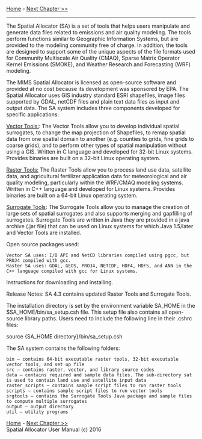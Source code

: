 [Home](README.md) - [Next Chapter >>](SA_ch02_install.md)
***

The Spatial Allocator (SA) is a set of tools that helps users manipulate and generate data files related to emissions and air quality modeling. The tools perform functions similar to Geographic Information Systems, but are provided to the modeling community free of charge. In addition, the tools are designed to support some of the unique aspects of the file formats used for Community Multiscale Air Quality (CMAQ), Sparse Matrix Operator Kernel Emissions (SMOKE), and Weather Research and Forecasting (WRF) modeling.

The MIMS Spatial Allocator is licensed as open-source software and provided at no cost because its development was sponsored by EPA. The Spatial Allocator uses GIS industry standard ESRI shapefiles, image files supported by GDAL, netCDF files and plain text data files as input and output data. The SA system includes three components developed for specific applications:


[Vector Tools:](SA_ch03_vector.md): The Vector Tools allow you to develop individual spatial surrogates, to change the map projection of Shapefiles, to remap spatial data from one spatial domain to another (e.g. counties to grids, fine grids to coarse grids), and to perform other types of spatial manipulation without using a GIS. Written in C language and developed for 32-bit Linux systems. Provides binaries are built on a 32-bit Linux operating system.

[Raster Tools:](SA_ch04_raster.md) The Raster Tools allow you to process land use data, satellite data, and agricultural fertilizer application data for meteorological and air quality modeling, particularly within the WRF/CMAQ modeling systems. Written in C++ language and developed for Linux systems.  Provides binaries are built on a 64-bit Linux operating system.

[Surrogate Tools](SA_ch05_surrogate.md): The Surrogate Tools allow you to manage the creation of large sets of spatial surrogates and also supports merging and gapfilling of surrogates. Surrogate Tools are written in Java they are provided in a java archive (.jar file) that can be used on Linux systems for which Java 1.5/later and Vector Tools are installed.

Open source packages used:

    Vector SA uses: I/O API and NetCD libraries compiled using pgcc, but PROJ4 compiled with gcc.
    Raster SA uses: GDAL, GEOS, PROJ4, NETCDF, HDF4, HDF5, and ANN in the C++ language compiled with gcc for Linux systems.

Instructions for downloading and installing.

Release Notes: SA 4.3 contains updated Raster Tools and Surrogate Tools.

The installation directory is set by the environment variable SA_HOME in the $SA_HOME/bin/sa_setup.csh file. This setup file also contains all open-source library paths. Users need to include the following line in their .cshrc files:

source {SA_HOME directory}/bin/sa_setup.csh

The SA system contains the following folders:

    bin – contains 64-bit executable raster tools, 32-bit executable vector tools, and set up file
    src – contains raster, vector, and library source codes
    data – contains required and sample data files. The sub-directory sat is used to contain land use and satellite input data
    raster_scripts – contains sample script files to run raster tools
    scripts – contains sample script files to run vector tools
    srgtools – contains the Surrogate Tools Java package and sample files to compute multiple surrogates
    output – output directory
    util – utility programs

[Home](README.md) - [Next Chapter >>](SA_ch02_install.md)<br>
Spatial Allocator User Manual (c) 2016<br>

